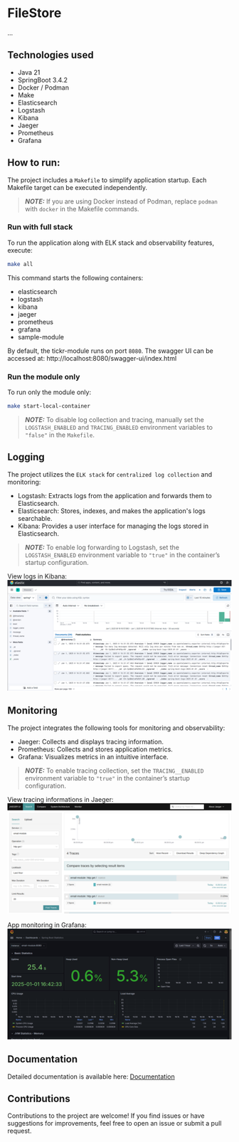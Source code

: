 # FileStore

...

## Technologies used

- Java 21
- SpringBoot 3.4.2
- Docker / Podman
- Make
- Elasticsearch
- Logstash
- Kibana
- Jaeger
- Prometheus
- Grafana


## How to run:

The project includes a `Makefile` to simplify application startup. Each Makefile target can be executed independently.

> **_NOTE:_** If you are using Docker instead of Podman, replace `podman` with `docker` in the Makefile commands.

### Run with full stack

To run the application along with ELK stack and observability features, execute:

```bash
make all
```

This command starts the following containers:

- elasticsearch
- logstash
- kibana
- jaeger
- prometheus
- grafana
- sample-module

By default, the tickr-module runs on port `8080`.
The swagger UI can be accessed at: http://localhost:8080/swagger-ui/index.html

### Run the module only

To run only the module only:

```bash
make start-local-container
```

> **_NOTE:_** To disable log collection and tracing, manually set the `LOGSTASH_ENABLED` and `TRACING_ENABLED` environment variables to `"false"` in the `Makefile`.

## Logging

The project utilizes the `ELK stack` for `centralized log collection` and monitoring:

- Logstash: Extracts logs from the application and forwards them to Elasticsearch.
- Elasticsearch: Stores, indexes, and makes the application's logs searchable.
- Kibana: Provides a user interface for managing the logs stored in Elasticsearch.

> **_NOTE:_** To enable log forwarding to Logstash, set the `LOGSTASH_ENABLED` environment variable to `"true"` in the container’s startup configuration.

View logs in Kibana:
![View logs in Kibana](img/kibana.png)

## Monitoring

The project integrates the following tools for monitoring and observability:

- Jaeger: Collects and displays tracing information.
- Prometheus: Collects and stores application metrics.
- Grafana: Visualizes metrics in an intuitive interface.

> **_NOTE:_** To enable tracing collection, set the `TRACING__ENABLED` environment variable to `"true"` in the container’s startup configuration.

View tracing informations in Jaeger:
![View tracing informations in Jaeger](img/jaeger.png)

App monitoring in Grafana:
![App monitoring in Grafana](img/grafana.png)

## Documentation

Detailed documentation is available here: [Documentation](/docs/docs.md)

## Contributions

Contributions to the project are welcome! If you find issues or have suggestions for improvements, feel free to open an issue or submit a pull request.
